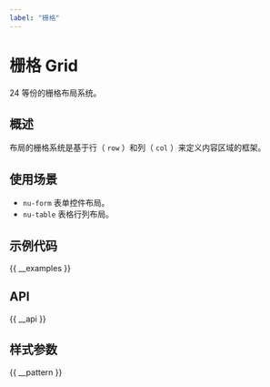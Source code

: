 ```yaml
---
label: "栅格"
---
```


# 栅格 Grid

24 等份的栅格布局系统。

## 概述

布局的栅格系统是基于行（ `row` ）和列（ `col` ）来定义内容区域的框架。

## 使用场景

-   `nu-form` 表单控件布局。
-   `nu-table` 表格行列布局。

## 示例代码

{{ __examples }}

## API

{{ __api }}

## 样式参数

{{ __pattern }}
